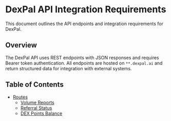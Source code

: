 # DexPal API Integration Requirements

This document outlines the API endpoints and integration requirements for DexPal.

## Overview

The DexPal API uses REST endpoints with JSON responses and requires Bearer token authentication. All endpoints are hosted on `**.dexpal.ai` and return structured data for integration with external systems.

## Table of Contents

- [Routes](/routes/)
  - [Volume Reports](/routes/volume-reports.md)
  - [Referral Status](/routes/referral-status.md)
  - [DEX Points Balance](/routes/dex-points-balance.md)